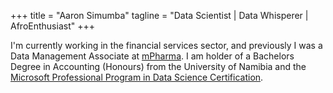 +++
title = "Aaron Simumba"
tagline = "Data Scientist | Data Whisperer | AfroEnthusiast"
+++


I'm currently working in the financial services sector, and previously I was a Data Management Associate at [mPharma](https://mpharma.com/). I am holder of a Bachelors Degree in Accounting (Honours) from the University of Namibia and the [Microsoft Professional Program in Data Science Certification](https://academy.microsoft.com/en-us/certificates/1C73C694-ED41-43BA-9B97-1F87E7FC2290).